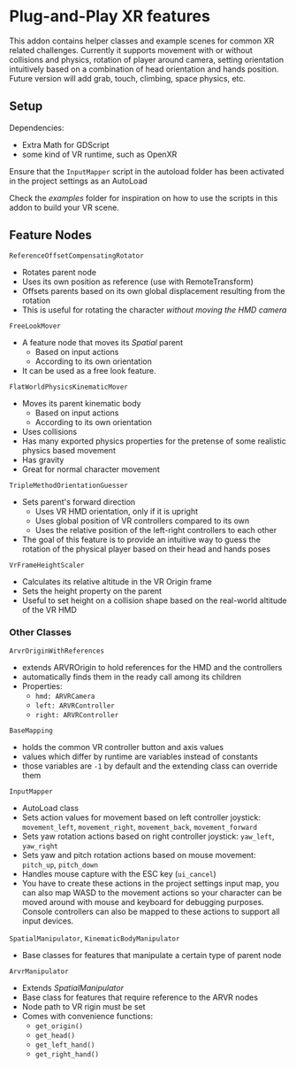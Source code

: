 # Plug-and-Play XR features

This addon contains helper classes and example scenes for common XR related challenges. Currently it supports movement with or without collisions and physics, rotation of player around camera, setting orientation intuitively based on a combination of head orientation and hands position. Future version will add grab, touch, climbing, space physics, etc.

## Setup

Dependencies:
- Extra Math for GDScript
- some kind of VR runtime, such as OpenXR

Ensure that the `InputMapper` script in the autoload folder has been activated in the project settings as an AutoLoad

Check the *examples* folder for inspiration on how to use the scripts in this addon to build your VR scene.

## Feature Nodes

`ReferenceOffsetCompensatingRotator`
- Rotates parent node
- Uses its own position as reference (use with RemoteTransform)
- Offsets parents based on its own global displacement resulting from the rotation
- This is useful for rotating the character *without moving the HMD camera*

`FreeLookMover`
- A feature node that moves its *Spatial* parent
  - Based on input actions
  - According to its own orientation
- It can be used as a free look feature.

`FlatWorldPhysicsKinematicMover`
- Moves its parent kinematic body
  - Based on input actions
  - According to its own orientation
- Uses collisions
- Has many exported physics properties for the pretense of some realistic physics based movement
- Has gravity
- Great for normal character movement

`TripleMethodOrientationGuesser`
- Sets parent's forward direction
  - Uses VR HMD orientation, only if it is upright
  - Uses global position of VR controllers compared to its own
  - Uses the relative position of the left-right controllers to each other
- The goal of this feature is to provide an intuitive way to guess the rotation of the physical player based on their head and hands poses

`VrFrameHeightScaler`
- Calculates its relative altitude in the VR Origin frame
- Sets the height property on the parent
- Useful to set height on a collision shape based on the real-world altitude of the VR HMD

### Other Classes

`ArvrOriginWithReferences`
- extends ARVROrigin to hold references for the HMD and the controllers
- automatically finds them in the ready call among its children
- Properties:
  - `hmd: ARVRCamera`
  - `left: ARVRController`
  - `right: ARVRController`

`BaseMapping`
- holds the common VR controller button and axis values
- values which differ by runtime are variables instead of constants
- those variables are `-1` by default and the extending class can override them

`InputMapper`
- AutoLoad class
- Sets action values for movement based on left controller joystick: `movement_left`, `movement_right`, `movement_back`, `movement_forward`
- Sets yaw rotation actions based on right controller joystick: `yaw_left`, `yaw_right`
- Sets yaw and pitch rotation actions based on mouse movement: `pitch_up`, `pitch_down`
- Handles mouse capture with the ESC key (`ui_cancel`)
- You have to create these actions in the project settings input map, you can also map WASD to the movement actions so your character can be moved around with mouse and keyboard for debugging purposes. Console controllers can also be mapped to these actions to support all input devices.

`SpatialManipulator`, `KinematicBodyManipulator`
- Base classes for features that manipulate a certain type of parent node

`ArvrManipulator`
- Extends *SpatialManipulator*
- Base class for features that require reference to the ARVR nodes
- Node path to VR rigin must be set
- Comes with convenience functions:
  - `get_origin()`
  - `get_head()`
  - `get_left_hand()`
  - `get_right_hand()`
